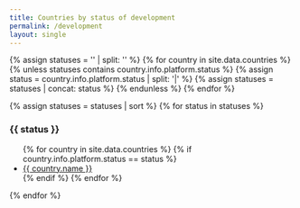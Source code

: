 ```yaml
---
title: Countries by status of development
permalink: /development
layout: single
---
```

{% assign statuses = '' | split: '' %}
{% for country in site.data.countries %}
{% unless statuses contains country.info.platform.status %}
    {% assign status = country.info.platform.status | split: '|' %}
    {% assign statuses = statuses | concat: status %}
{% endunless %}
{% endfor %}

{% assign statuses = statuses | sort %}
{% for status in statuses %}
<h3>{{ status }}</h3>
<ul>
    {% for country in site.data.countries %}
        {% if country.info.platform.status == status %}
        <li><a href="{{ site.baseurl }}/{{ country.slug }}">{{ country.name }}</a></li>
        {% endif %}
    {% endfor %}
</ul>
{% endfor %}
